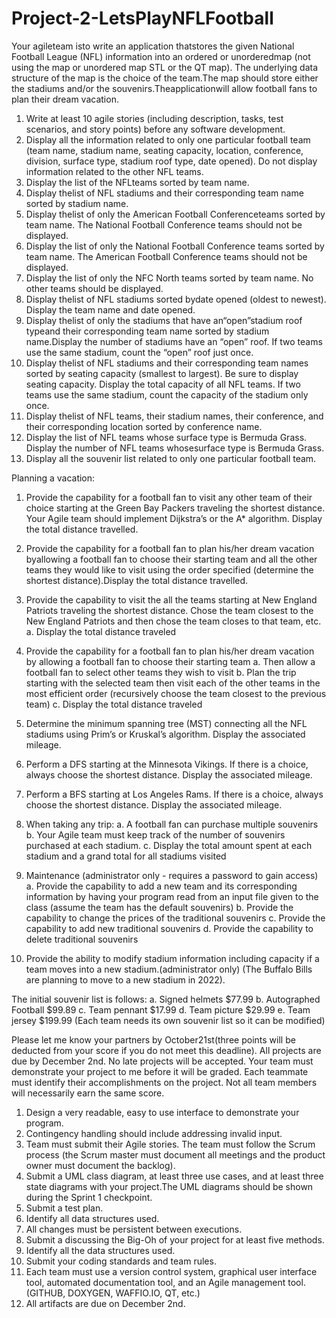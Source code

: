 # Project-2-LetsPlayNFLFootball

Your agileteam isto write an application thatstores the given National Football League (NFL) information into an ordered or unorderedmap (not using the map or unordered map STL or the QT map). The underlying data structure of the map is the choice of the team.The map should store either the stadiums and/or the souvenirs.Theapplicationwill allow football fans to plan their dream vacation. 

1.	Write at least 10 agile stories (including description, tasks, test scenarios, and story points) before any software development.
2.	Display all the information related to only one particular football team (team name, stadium name, seating capacity, location, conference, division, surface type, stadium roof type, date opened). Do not display information related to the other NFL teams.
3.	Display the list of the NFLteams sorted by team name.
4.	Display thelist of NFL stadiums and their corresponding team name sorted by stadium name.
5.	Display thelist of only the American Football Conferenceteams sorted by team name. The National Football Conference teams should not be displayed.
6.	Display the list of only the National Football Conference teams sorted by team name. The American Football Conference teams should not be displayed.
7.	Display the list of only the NFC North teams sorted by team name. No other teams should be displayed.
8.	Display thelist of NFL stadiums sorted bydate opened (oldest to newest).  Display the team name and date opened.
9.	Display thelist of only the stadiums that have an“open”stadium roof typeand their corresponding team name sorted by stadium name.Display the number of stadiums have an “open” roof. If two teams use the same stadium, count the “open” roof just once.
10.	Display thelist of NFL stadiums and their corresponding team names sorted by seating capacity (smallest to largest).  Be sure to display seating capacity.  Display the total capacity of all NFL teams. If two teams use the same stadium, count the capacity of the stadium only once.
11.	Display thelist of NFL teams, their stadium names, their conference, and their corresponding location sorted by conference name.
12.	Display the list of NFL teams whose surface type is Bermuda Grass. Display the number of NFL teams whosesurface type is Bermuda Grass.
13.	Display all the souvenir list related to only one particular football team. 

Planning a vacation:

1.	Provide the capability for a football fan to visit any other team of their choice starting at the Green Bay Packers traveling the shortest distance.  Your Agile team should implement Dijkstra’s or the A* algorithm. Display the total distance travelled.

2.	Provide the capability for a football fan to plan his/her dream vacation byallowing a football fan to choose their starting team and all the other teams they would like to visit using the order specified (determine the shortest distance).Display the total distance travelled.

3.	Provide the capability to visit the all the teams starting at New England Patriots traveling the shortest distance. Chose the team closest to the New England Patriots and then chose the team closes to that team, etc.
a.	Display the total distance traveled

4.	Provide the capability for a football fan to plan his/her dream vacation by allowing a football fan to choose their starting team
a.	Then allow a football fan to select other teams they wish to visit
b.	Plan the trip starting with the selected team then visit each of the other teams in the most efficient order (recursively choose the team closest to the previous team)
c.	Display the total distance traveled

5.	Determine the minimum spanning tree (MST) connecting all the NFL stadiums using Prim’s or Kruskal’s algorithm. Display the associated mileage.
6.	Perform a DFS starting at the Minnesota Vikings.  If there is a choice, always choose the shortest distance.  Display the associated mileage.

7.	Perform a BFS starting at Los Angeles Rams.  If there is a choice, always choose the shortest distance. Display the associated mileage.

8.	When taking any trip:
a.	A football fan can purchase multiple souvenirs  
b.	Your Agile team must keep track of the number of souvenirs purchased at each stadium.
c.	Display the total amount spent at each stadium and a grand total for all stadiums visited

9.	Maintenance (administrator only - requires a password to gain access)
a.	Provide the capability to add a new team and its corresponding information by having your program read from an input file given to the class (assume the team has the default souvenirs)
b.	Provide the capability to change the prices of the traditional souvenirs
c.	Provide the capability to add new traditional souvenirs
d.	Provide the capability to delete traditional souvenirs

10.	Provide the ability to modify stadium information including capacity if a team moves into a new stadium.(administrator only) (The Buffalo Bills are planning to move to a new stadium in 2022).

The initial souvenir list is follows:
a.	Signed helmets			 $77.99
b.	Autographed Football		 $99.89
c.	Team pennant			$17.99
d.	Team picture 			 $29.99
e.	Team jersey			$199.99
(Each team needs its own souvenir list so it can be modified)

Please let me know your partners by October21st(three points will be deducted from your score if you do not meet this deadline). All projects are due by December 2nd.   No late projects will be accepted.  Your team must demonstrate your project to me before it will be graded.   Each teammate must identify their accomplishments on the project. Not all team members will necessarily earn the same score.
1.	Design a very readable, easy to use interface to demonstrate your program.  
1.	Contingency handling should include addressing invalid input. 
2.	Team must submit their Agile stories.  The team must follow the Scrum process (the Scrum master must document all meetings and the product owner must document the backlog).
3.	Submit a UML class diagram, at least three use cases, and at least three state diagrams with your project.The UML diagrams should be shown during the Sprint 1 checkpoint.
4.	Submit a test plan.
5.	Identify all data structures used.
6.	All changes must be persistent between executions. 
7.	Submit a discussing the Big-Oh of your project for at least five methods. 
8.	Identify all the data structures used. 
9.	Submit your coding standards and team rules.
10.	Each team must use a version control system, graphical user interface tool, automated documentation tool, and an Agile management tool. (GITHUB, DOXYGEN, WAFFIO.IO, QT, etc.)
2.	All artifacts are due on December 2nd.
